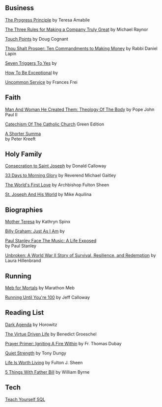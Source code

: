Business
---
[The Progress Principle](http://www.progressprinciple.com/books/single/the_progress_principle) 
by Teresa Amabile    

[The Three Rules for Making a Company Truly Great](https://hbr.org/2013/04/three-rules-for-making-a-company-truly-great) 
by Michael Raynor

[Touch Points](https://conantleadership.com/books/touchpoints/) 
by Doug Cognant  

[Thou Shalt Prosper: Ten Commandments to Making Money]() 
by Rabbi Daniel Lapin  

[Seven Triggers To Yes]() 
by 

[How To Be Exceptional]() 
by

[Uncommon Service]() 
by Frances Frei  

Faith  
---
[Man And Woman He Created Them: Theology Of The Body]() 
by Pope John Paul II  

[Catechism Of The Catholic Church]() 
Green Edition  

[A Shorter Summa]()  
by Peter Kreeft

Holy Family
---
[Consecration to Saint Joseph](https://www.consecrationtostjoseph.org/) 
by Donald Calloway  

[33 Days to Morning Glory](https://www.shopmercy.org/33-days-to-morning-glory.html) 
by Reverend Michael Gaitley  
   
[The World's First Love](https://www.ignatius.com/The-Worlds-First-Love-2nd-edition-P2860.aspx) 
by Archbishop Fulton Sheen  

[St. Joseph And His World](https://scepterpublishers.org/products/st-joseph-and-his-world) 
by Mike Aquilina

Biographies
---
[Mother Teresa]() 
by Kathryn Spinx  

[Billy Graham: Just As I Am]() 
by 

[Paul Stanley Face The Music: A Life Exposed]()  
by Paul Stanley

[Unbroken: A World War II Story of Survival, Resilience, and Redemption]()
by Laura Hillenbrand

Running 
---
[Meb for Mortals](https://marathonmeb.com/product/autographed-meb-for-mortals/) 
by Marathon Meb  

[Running Until You're 100]() 
by Jeff Calloway  

Reading List
---
[Dark Agenda]() 
by Horowitz

[The Virtue Driven Life]() 
by Benedict Groeschel

[Prayer Primer: Igniting A Fire Within]() 
by Fr. Thomas Dubay  

[Quiet Strength]() 
by Tony Dungy  

[Life Is Worth Living]() 
by Fulton J. Sheen

[5 Things With Father Bill](https://store.loyolapress.com/5-things-with-father-bill) 
by William Byrne

Tech
---
[Teach Yourself SQL]()  

